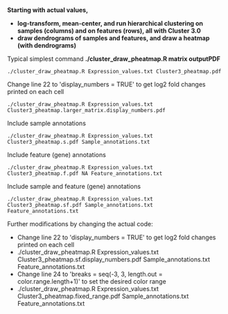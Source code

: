 **Starting with actual values,**
- **log-transform, mean-center, and run hierarchical clustering on samples (columns) and on features (rows), all with Cluster 3.0**
- **draw dendrograms of samples and features, and draw a heatmap (with dendrograms)**


Typical simplest command    **./cluster_draw_pheatmap.R matrix outputPDF**
```
./cluster_draw_pheatmap.R Expression_values.txt Cluster3_pheatmap.pdf
```

Change line 22 to 'display_numbers = TRUE' to get log2 fold changes printed on each cell
```
./cluster_draw_pheatmap.R Expression_values.txt Cluster3_pheatmap.larger_matrix.display_numbers.pdf
```

Include sample annotations 
```
./cluster_draw_pheatmap.R Expression_values.txt Cluster3_pheatmap.s.pdf Sample_annotations.txt
```

Include feature (gene) annotations 
```
./cluster_draw_pheatmap.R Expression_values.txt Cluster3_pheatmap.f.pdf NA Feature_annotations.txt
```

Include sample and feature (gene) annotations 
```
./cluster_draw_pheatmap.R Expression_values.txt Cluster3_pheatmap.sf.pdf Sample_annotations.txt Feature_annotations.txt
```

Further modifications by changing the actual code:
- Change line 22 to 'display_numbers = TRUE' to get log2 fold changes printed on each cell
- ./cluster_draw_pheatmap.R Expression_values.txt Cluster3_pheatmap.sf.display_numbers.pdf Sample_annotations.txt Feature_annotations.txt
- Change line 24 to 'breaks = seq(-3, 3, length.out = color.range.length+1)' to set the desired color range
- ./cluster_draw_pheatmap.R Expression_values.txt Cluster3_pheatmap.fixed_range.pdf Sample_annotations.txt Feature_annotations.txt
